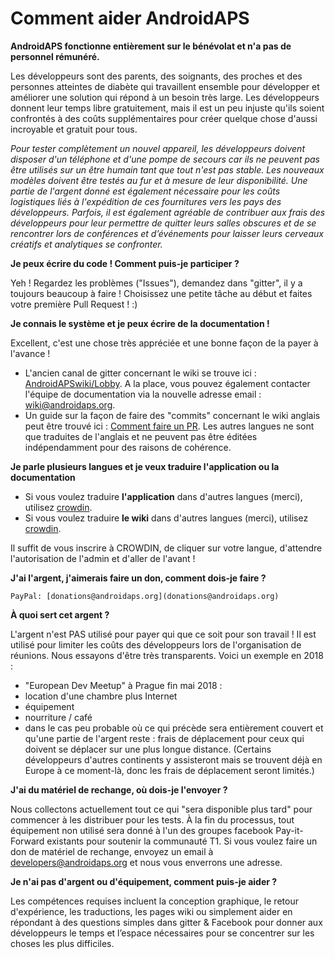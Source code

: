 # Comment aider AndroidAPS

**AndroidAPS fonctionne entièrement sur le bénévolat et n'a pas de personnel rémunéré.**

Les développeurs sont des parents, des soignants, des proches et des personnes atteintes de diabète qui travaillent ensemble pour développer et améliorer une solution qui répond à un besoin très large. Les développeurs donnent leur temps libre gratuitement, mais il est un peu injuste qu'ils soient confrontés à des coûts supplémentaires pour créer quelque chose d'aussi incroyable et gratuit pour tous.

*Pour tester complètement un nouvel appareil, les développeurs doivent disposer d'un téléphone et d'une pompe de secours car ils ne peuvent pas être utilisés sur un être humain tant que tout n'est pas stable. Les nouveaux modèles doivent être testés au fur et à mesure de leur disponibilité. Une partie de l'argent donné est également nécessaire pour les coûts logistiques liés à l'expédition de ces fournitures vers les pays des développeurs. Parfois, il est également agréable de contribuer aux frais des développeurs pour leur permettre de quitter leurs salles obscures et de se rencontrer lors de conférences et d’événements pour laisser leurs cerveaux créatifs et analytiques se confronter.*

**Je peux écrire du code ! Comment puis-je participer ?**

Yeh ! Regardez les problèmes ("Issues"), demandez dans "gitter", il y a toujours beaucoup à faire ! Choisissez une petite tâche au début et faites votre première Pull Request ! :)

**Je connais le système et je peux écrire de la documentation !**

Excellent, c'est une chose très appréciée et une bonne façon de la payer à l'avance !

* L'ancien canal de gitter concernant le wiki se trouve ici : [AndroidAPSwiki/Lobby](https://gitter.im/AndroidAPSwiki/Lobby). A la place, vous pouvez également contacter l'équipe de documentation via la nouvelle adresse email : wiki@androidaps.org.
* Un guide sur la façon de faire des "commits" concernant le wiki anglais peut être trouvé ici : [Comment faire un PR](../make-a-PR.md). Les autres langues ne sont que traduites de l'anglais et ne peuvent pas être éditées indépendamment pour des raisons de cohérence.

**Je parle plusieurs langues et je veux traduire l'application ou la documentation**

* Si vous voulez traduire **l'application** dans d'autres langues (merci), utilisez [crowdin](https://translations.androidaps.org).
* Si vous voulez traduire **le wiki** dans d'autres langues (merci), utilisez [crowdin](https://wikitranslations.androidaps.org). 

Il suffit de vous inscrire à CROWDIN, de cliquer sur votre langue, d'attendre l'autorisation de l'admin et d'aller de l'avant !

**J'ai l'argent, j'aimerais faire un don, comment dois-je faire ?**

    PayPal: [donations@androidaps.org](donations@androidaps.org)  
    

**À quoi sert cet argent ?**

L'argent n'est PAS utilisé pour payer qui que ce soit pour son travail ! Il est utilisé pour limiter les coûts des développeurs lors de l'organisation de réunions. Nous essayons d'être très transparents. Voici un exemple en 2018 :

* "European Dev Meetup" à Prague fin mai 2018 :
* location d'une chambre plus Internet
* équipement
* nourriture / café
* dans le cas peu probable où ce qui précède sera entièrement couvert et qu'une partie de l'argent reste : frais de déplacement pour ceux qui doivent se déplacer sur une plus longue distance. (Certains développeurs d'autres continents y assisteront mais se trouvent déjà en Europe à ce moment-là, donc les frais de déplacement seront limités.)

**J'ai du matériel de rechange, où dois-je l'envoyer ?**

Nous collectons actuellement tout ce qui "sera disponible plus tard" pour commencer à les distribuer pour les tests. À la fin du processus, tout équipement non utilisé sera donné à l'un des groupes facebook Pay-it-Forward existants pour soutenir la communauté T1. Si vous voulez faire un don de matériel de rechange, envoyez un email à developers@androidaps.org et nous vous enverrons une adresse.

**Je n'ai pas d'argent ou d'équipement, comment puis-je aider ?**

Les compétences requises incluent la conception graphique, le retour d'expérience, les traductions, les pages wiki ou simplement aider en répondant à des questions simples dans gitter & Facebook pour donner aux développeurs le temps et l’espace nécessaires pour se concentrer sur les choses les plus difficiles.